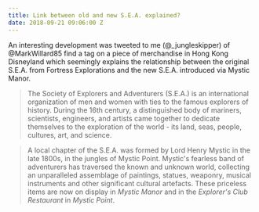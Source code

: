 ```yaml
---
title: Link between old and new S.E.A. explained?
date: 2018-09-21 09:06:00 Z
---
```


An interesting development was tweeted to me (@_jungleskipper) of @MarkWillard85 find a tag on a piece of merchandise in Hong Kong Disneyland which seemingly explains the relationship between the original S.E.A. from Fortress Explorations and the new S.E.A. introduced via Mystic Manor.

> The Society of Explorers and Adventurers (S.E.A.) is an international organization of men and women with ties to the famous explorers of history. During the 16th century, a distinguished body of mariners, scientists, engineers, and artists came together to dedicate themselves to the exploration of the world - its land, seas, people, cultures, art, and science.

> A local chapter of the S.E.A. was formed by Lord Henry Mystic in the late 1800s, in the jungles of Mystic Point. Mystic's fearless band of adventurers has traversed the known and unknown world, collecting an unparalleled assemblage of paintings, statues, weaponry, musical instruments and other significant cultural artefacts. These priceless items are now on display in *Mystic Manor* and in the *Explorer's Club Restaurant* in *Mystic Point*.
